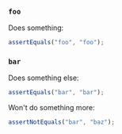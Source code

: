 ### `foo`

Does something:

```typescript
assertEquals("foo", "foo");
```

### `bar`

Does something else:

```typescript
assertEquals("bar", "bar");
```

Won't do something more:

```typescript
assertNotEquals("bar", "baz");
```
